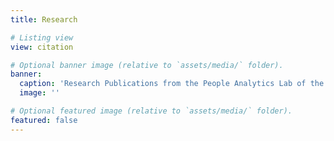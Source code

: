```yaml
---
title: Research

# Listing view
view: citation

# Optional banner image (relative to `assets/media/` folder).
banner:
  caption: 'Research Publications from the People Analytics Lab of the Bayou'
  image: ''

# Optional featured image (relative to `assets/media/` folder).
featured: false
---
```

